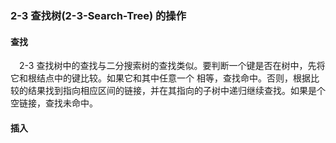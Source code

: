  ### 2-3 查找树(2-3-Search-Tree) 的操作
 
 #### 查找
 &ensp;&ensp;2-3 查找树中的查找与二分搜索树的查找类似。要判断一个键是否在树中，先将它和根结点中的键比较。如果它和其中任意一个
 相等，查找命中。否则，根据比较的结果找到指向相应区间的链接，并在其指向的子树中递归继续查找。如果是个空链接，查找未命中。
 
 
 #### 插入
 
 
 
